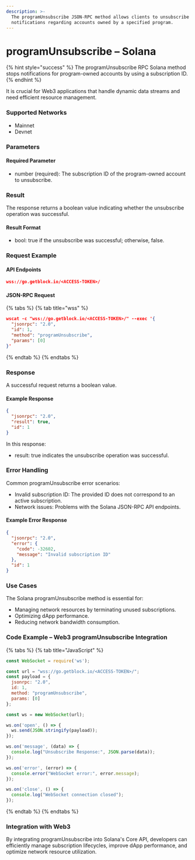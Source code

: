 ```yaml
---
description: >-
  The programUnsubscribe JSON-RPC method allows clients to unsubscribe from
  notifications regarding accounts owned by a specified program.
---
```


# programUnsubscribe – Solana

{% hint style="success" %}
The programUnsubscribe RPC Solana method stops notifications for program-owned accounts by using a subscription ID.&#x20;
{% endhint %}

It is crucial for Web3 applications that handle dynamic data streams and need efficient resource management.

### Supported Networks

* Mainnet
* Devnet

### Parameters

#### Required Parameter

* number (required): The subscription ID of the program-owned account to unsubscribe.

### Result

The response returns a boolean value indicating whether the unsubscribe operation was successful.

#### Result Format

* bool: true if the unsubscribe was successful; otherwise, false.

### Request Example

#### API Endpoints

```json
wss://go.getblock.io/<ACCESS-TOKEN>/
```

#### JSON-RPC Request

{% tabs %}
{% tab title="wss" %}
```json
wscat -c "wss://go.getblock.io/<ACCESS-TOKEN>/" --exec '{
  "jsonrpc": "2.0",
  "id": 1,
  "method": "programUnsubscribe",
  "params": [0]
}'
```
{% endtab %}
{% endtabs %}

### Response

A successful request returns a boolean value.

#### Example Response

```json
{
  "jsonrpc": "2.0",
  "result": true,
  "id": 1
}
```

In this response:

* result: true indicates the unsubscribe operation was successful.

### Error Handling

Common programUnsubscribe error scenarios:

* Invalid subscription ID: The provided ID does not correspond to an active subscription.
* Network issues: Problems with the Solana JSON-RPC API endpoints.

#### Example Error Response

```json
{
  "jsonrpc": "2.0",
  "error": {
    "code": -32602,
    "message": "Invalid subscription ID"
  },
  "id": 1
}
```

### Use Cases

The Solana programUnsubscribe method is essential for:

* Managing network resources by terminating unused subscriptions.
* Optimizing dApp performance.
* Reducing network bandwidth consumption.

### Code Example – Web3 programUnsubscribe Integration

{% tabs %}
{% tab title="JavaScript" %}
```javascript
const WebSocket = require('ws');

const url = "wss://go.getblock.io/<ACCESS-TOKEN>/";
const payload = {
  jsonrpc: "2.0",
  id: 1,
  method: "programUnsubscribe",
  params: [0]
};

const ws = new WebSocket(url);

ws.on('open', () => {
  ws.send(JSON.stringify(payload));
});

ws.on('message', (data) => {
  console.log("Unsubscribe Response:", JSON.parse(data));
});

ws.on('error', (error) => {
  console.error("WebSocket error:", error.message);
});

ws.on('close', () => {
  console.log("WebSocket connection closed");
});
```
{% endtab %}
{% endtabs %}

### Integration with Web3

By integrating programUnsubscribe into Solana's Core API, developers can efficiently manage subscription lifecycles, improve dApp performance, and optimize network resource utilization.
